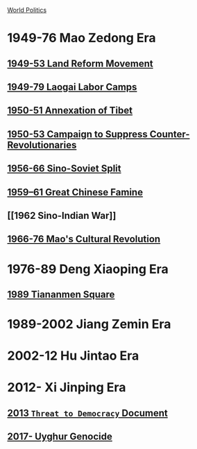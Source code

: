 [World Politics](../World%20Politics)
# 1949-76 Mao Zedong Era
## [1949-53 Land Reform Movement](1949-76%20Mao%20Zedong%20Era/1949-53%20Land%20Reform%20Movement)
## [1949-79 Laogai Labor Camps](1949-76%20Mao%20Zedong%20Era/1949-79%20Laogai%20Labor%20Camps)
## [1950-51 Annexation of Tibet](1949-76%20Mao%20Zedong%20Era/1950-51%20Annexation%20of%20Tibet)
## [1950-53 Campaign to Suppress Counter-Revolutionaries](1949-76%20Mao%20Zedong%20Era/1950-53%20Campaign%20to%20Suppress%20Counter-Revolutionaries)
## [1956-66 Sino-Soviet Split](1949-76%20Mao%20Zedong%20Era/1956-66%20Sino-Soviet%20Split)
## [1959–61 Great Chinese Famine](1949-76%20Mao%20Zedong%20Era/1959–61%20Great%20Chinese%20Famine)
## [[1962 Sino-Indian War]]
## [1966-76 Mao's Cultural Revolution](1949-76%20Mao%20Zedong%20Era/1966-76%20Mao's%20Cultural%20Revolution)

# 1976-89 Deng Xiaoping Era
## [1989 Tiananmen Square](1976-89%20Deng%20Xiaoping%20Era/1989%20Tiananmen%20Square)
# 1989-2002 Jiang Zemin Era

# 2002-12 Hu Jintao Era

# 2012- Xi Jinping Era
## [2013 `Threat to Democracy` Document](2012-%20Xi%20Jinping%20Era/2013%20`Threat%20to%20Democracy`%20Document)
## [2017- Uyghur Genocide](2012-%20Xi%20Jinping%20Era/2017-%20Uyghur%20Genocide)